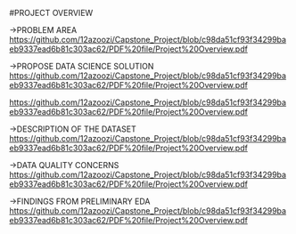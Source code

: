 #PROJECT OVERVIEW

->PROBLEM AREA
https://github.com/12azoozi/Capstone_Project/blob/c98da51cf93f34299baeb9337ead6b81c303ac62/PDF%20file/Project%20Overview.pdf

->PROPOSE DATA SCIENCE SOLUTION
https://github.com/12azoozi/Capstone_Project/blob/c98da51cf93f34299baeb9337ead6b81c303ac62/PDF%20file/Project%20Overview.pdf

https://github.com/12azoozi/Capstone_Project/blob/c98da51cf93f34299baeb9337ead6b81c303ac62/PDF%20file/Project%20Overview.pdf

->DESCRIPTION OF THE DATASET
https://github.com/12azoozi/Capstone_Project/blob/c98da51cf93f34299baeb9337ead6b81c303ac62/PDF%20file/Project%20Overview.pdf

->DATA QUALITY CONCERNS
https://github.com/12azoozi/Capstone_Project/blob/c98da51cf93f34299baeb9337ead6b81c303ac62/PDF%20file/Project%20Overview.pdf

->FINDINGS FROM PRELIMINARY EDA
https://github.com/12azoozi/Capstone_Project/blob/c98da51cf93f34299baeb9337ead6b81c303ac62/PDF%20file/Project%20Overview.pdf
